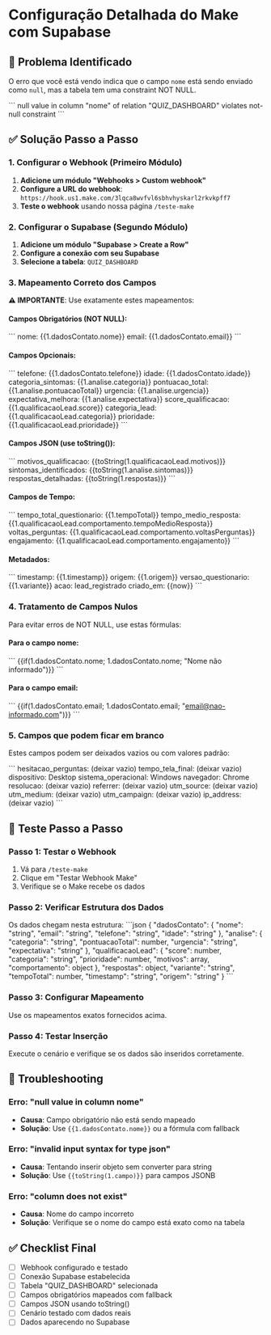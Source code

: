 # Configuração Detalhada do Make com Supabase

## 🚨 Problema Identificado

O erro que você está vendo indica que o campo `nome` está sendo enviado como `null`, mas a tabela tem uma constraint NOT NULL.

\`\`\`
null value in column "nome" of relation "QUIZ_DASHBOARD" violates not-null constraint
\`\`\`

## ✅ Solução Passo a Passo

### 1. **Configurar o Webhook (Primeiro Módulo)**

1. **Adicione um módulo "Webhooks > Custom webhook"**
2. **Configure a URL do webhook**: `https://hook.us1.make.com/3lqca8wvfvl6sbhvhyskarl2rkvkpff7`
3. **Teste o webhook** usando nossa página `/teste-make`

### 2. **Configurar o Supabase (Segundo Módulo)**

1. **Adicione um módulo "Supabase > Create a Row"**
2. **Configure a conexão com seu Supabase**
3. **Selecione a tabela**: `QUIZ_DASHBOARD`

### 3. **Mapeamento Correto dos Campos**

**⚠️ IMPORTANTE**: Use exatamente estes mapeamentos:

#### Campos Obrigatórios (NOT NULL):
\`\`\`
nome: {{1.dadosContato.nome}}
email: {{1.dadosContato.email}}
\`\`\`

#### Campos Opcionais:
\`\`\`
telefone: {{1.dadosContato.telefone}}
idade: {{1.dadosContato.idade}}
categoria_sintomas: {{1.analise.categoria}}
pontuacao_total: {{1.analise.pontuacaoTotal}}
urgencia: {{1.analise.urgencia}}
expectativa_melhora: {{1.analise.expectativa}}
score_qualificacao: {{1.qualificacaoLead.score}}
categoria_lead: {{1.qualificacaoLead.categoria}}
prioridade: {{1.qualificacaoLead.prioridade}}
\`\`\`

#### Campos JSON (use toString()):
\`\`\`
motivos_qualificacao: {{toString(1.qualificacaoLead.motivos)}}
sintomas_identificados: {{toString(1.analise.sintomas)}}
respostas_detalhadas: {{toString(1.respostas)}}
\`\`\`

#### Campos de Tempo:
\`\`\`
tempo_total_questionario: {{1.tempoTotal}}
tempo_medio_resposta: {{1.qualificacaoLead.comportamento.tempoMedioResposta}}
voltas_perguntas: {{1.qualificacaoLead.comportamento.voltasPerguntas}}
engajamento: {{1.qualificacaoLead.comportamento.engajamento}}
\`\`\`

#### Metadados:
\`\`\`
timestamp: {{1.timestamp}}
origem: {{1.origem}}
versao_questionario: {{1.variante}}
acao: lead_registrado
criado_em: {{now}}
\`\`\`

### 4. **Tratamento de Campos Nulos**

Para evitar erros de NOT NULL, use estas fórmulas:

#### Para o campo nome:
\`\`\`
{{if(1.dadosContato.nome; 1.dadosContato.nome; "Nome não informado")}}
\`\`\`

#### Para o campo email:
\`\`\`
{{if(1.dadosContato.email; 1.dadosContato.email; "email@nao-informado.com")}}
\`\`\`

### 5. **Campos que podem ficar em branco**

Estes campos podem ser deixados vazios ou com valores padrão:

\`\`\`
hesitacao_perguntas: (deixar vazio)
tempo_tela_final: (deixar vazio)
dispositivo: Desktop
sistema_operacional: Windows
navegador: Chrome
resolucao: (deixar vazio)
referrer: (deixar vazio)
utm_source: (deixar vazio)
utm_medium: (deixar vazio)
utm_campaign: (deixar vazio)
ip_address: (deixar vazio)
\`\`\`

## 🧪 Teste Passo a Passo

### Passo 1: Testar o Webhook
1. Vá para `/teste-make`
2. Clique em "Testar Webhook Make"
3. Verifique se o Make recebe os dados

### Passo 2: Verificar Estrutura dos Dados
Os dados chegam nesta estrutura:
\`\`\`json
{
  "dadosContato": {
    "nome": "string",
    "email": "string",
    "telefone": "string",
    "idade": "string"
  },
  "analise": {
    "categoria": "string",
    "pontuacaoTotal": number,
    "urgencia": "string",
    "expectativa": "string"
  },
  "qualificacaoLead": {
    "score": number,
    "categoria": "string",
    "prioridade": number,
    "motivos": array,
    "comportamento": object
  },
  "respostas": object,
  "variante": "string",
  "tempoTotal": number,
  "timestamp": "string",
  "origem": "string"
}
\`\`\`

### Passo 3: Configurar Mapeamento
Use os mapeamentos exatos fornecidos acima.

### Passo 4: Testar Inserção
Execute o cenário e verifique se os dados são inseridos corretamente.

## 🔧 Troubleshooting

### Erro: "null value in column nome"
- **Causa**: Campo obrigatório não está sendo mapeado
- **Solução**: Use `{{1.dadosContato.nome}}` ou a fórmula com fallback

### Erro: "invalid input syntax for type json"
- **Causa**: Tentando inserir objeto sem converter para string
- **Solução**: Use `{{toString(1.campo)}}` para campos JSONB

### Erro: "column does not exist"
- **Causa**: Nome do campo incorreto
- **Solução**: Verifique se o nome do campo está exato como na tabela

## ✅ Checklist Final

- [ ] Webhook configurado e testado
- [ ] Conexão Supabase estabelecida
- [ ] Tabela "QUIZ_DASHBOARD" selecionada
- [ ] Campos obrigatórios mapeados com fallback
- [ ] Campos JSON usando toString()
- [ ] Cenário testado com dados reais
- [ ] Dados aparecendo no Supabase
